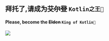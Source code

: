 ## 拜托了,请成为~~艾尔登~~   **`Kotlin之王👑`**
#### Please, become the ~~Elden~~   **`King of Kotlin👑`**

<p align="拜托了,请成为艾尔登(划掉)Kotlin之王">
  <img src="https://github.com/RexMignon/RexMignon/blob/main/mainKt.gif">
</p>
